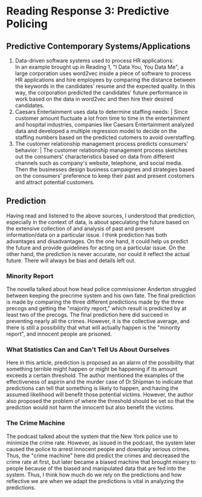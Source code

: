 # Reading Response 3: Predictive Policing

## Predictive Contemporary Systems/Applications
1. Data-driven software systems used to process HR applications:  
In an example brought up in Reading 1, "I Data You, You Data Me", a large corporation uses word2vec inside a piece of software to process HR applications and hire employees by comparing the distance between the keywords in the candidates' resume and the expected quality. In this way, the corporation predicted the candidates' future performance in work based on the data in word2vec and then hire their desired candidates.
2. Caesars Entertainment uses data to determine staffing needs:
| Since customer amount fluctuate a lot from time to time in the entertainment and hospital industries, companies like Caesars Entertainment analyzed data and developed a multiple regression model to decide on the staffing numbers based on the predicted cutomers to avoid overstaffing.
3. The customer relationship management process predicts consumers' behavior:
| The customer relationship management process sketches out the consumers' characteristics based on data from different channels such as company's website, telephone, and social media. Then the businesses design business campaignes and strategies based on the consumers' preference to keep their past and present costomers and attract potential customers.

## Prediction
Having read and listened to the above sources, I understood that prediction, especially in the context of data, is about speculating the future based on the extensive collection of and analysis of past and present information/data on a particular issue. I think prediction has both advantages and disadvantages. On the one hand, it could help us predict the future and provide guidelines for acting on a particular issue. On the other hand, the prediction is never accurate, nor could it reflect the actual future. There will always be bias and details left out.
### Minority Report
The novella talked about how head police commissioner Anderton struggled between keeping the precrime system and his own fate. The final prediction is made by comparing the three different predictions made by the three precogs and getting the "majority report," which result is predicted by at least two of the precogs. The final prediction here did succeed in preventing nearly all the crimes. However, it is the collective average, and there is still a possibility that what will actually happen is the "minority report", and innocent people are prisoned.
### What Statistics Can and Can't Tell Us About Ourselves
Here in this article, prediction is proposed as an alarm of the possibility that something terrible might happen or might be happening if its amount exceeds a certain threshold. The author mentioned the examples of the effectiveness of aspirin and the murder case of Dr.Shipman to indicate that predictions can tell that something is likely to happen, and having the assumed likelihood will benefit those potential victims. However, the author also proposed the problem of where the threshold should be set so that the prediction would not harm the innocent but also benefit the victims.
### The Crime Machine
The podcast talked about the system that the New York police use to minimize the crime rate. However, as issued in the podcast, the system later caused the police to arrest innocent people and downplay serious crimes. Thus, the "crime machine" here did predict the crimes and decreased the crime rate at first, but later became a biased machine that brought misery to people because of the biased and manipulated data that are fed into the system.
Thus, I think how much do we rely on the predictions and how reflective we are when we adapt the predictions is vital in analyzing the predictions.
